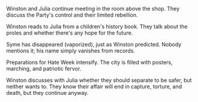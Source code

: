Winston and Julia continue meeting in the room above the shop. They discuss the Party's control and their limited rebellion.

Winston reads to Julia from a children's history book. They talk about the proles and whether there's any hope for the future.

Syme has disappeared (vaporized), just as Winston predicted. Nobody mentions it; his name simply vanishes from records.

Preparations for Hate Week intensify. The city is filled with posters, marching, and patriotic fervor.

Winston discusses with Julia whether they should separate to be safer, but neither wants to. They know their affair will end in capture, torture, and death, but they continue anyway.